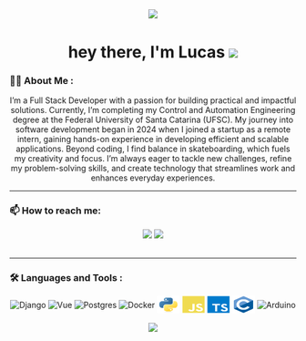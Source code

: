 <div id="header" align="center">
<img src="https://media0.giphy.com/media/v1.Y2lkPTc5MGI3NjExNHdwaHd5cGNydG11ZjR4b3ZubWNibGd3cTlnMDhheDhjaHkwZnZpbyZlcD12MV9pbnRlcm5hbF9naWZfYnlfaWQmY3Q9Zw/xoicctrOv5aGw6mCZi/giphy.gif" width=100/>
</div>
<h1 align="center">
  hey there, I'm Lucas
  <img src="https://media.giphy.com/media/hvRJCLFzcasrR4ia7z/giphy.gif" width="30px"/>
</h1>

### :man_technologist: About Me :
<p align="center">I’m a Full Stack Developer with a passion for building practical and impactful solutions. Currently, I’m completing my Control and Automation Engineering degree at the Federal University of Santa Catarina (UFSC). My journey into software development began in 2024 when I joined a startup as a remote intern, gaining hands-on experience in developing efficient and scalable applications.
Beyond coding, I find balance in skateboarding, which fuels my creativity and focus. I’m always eager to tackle new challenges, refine my problem-solving skills, and create technology that streamlines work and enhances everyday experiences.</p>

---

### :mailbox: How to reach me:
<div align="center">
  <a href = "mailto:borgesbfx@gmail.com"><img src="https://img.shields.io/badge/-Gmail-%23333?style=for-the-badge&logo=gmail&logoColor=white" target="_blank"></a>
  <a href="https://www.linkedin.com/in/lucasbfx/" target="_blank"><img src="https://img.shields.io/badge/-LinkedIn-%230077B5?style=for-the-badge&logo=linkedin&logoColor=white" target="_blank"></a> 
</div><br>

---

### :hammer_and_wrench: Languages and Tools :
<div style="display: inline_block" align="center">
  <img align="center" alt="Django" height="30" width="40" src="https://devicons.railway.com/i/django.svg">
  <img align="center" alt="Vue" height="30" width="40" src="https://devicons.railway.com/i/vuejs.svg">
  <img align="center" alt="Postgres" height="30" width="40" src="https://devicons.railway.com/i/postgresql.svg">
  <img align="center" alt="Docker" height="30" width="40" src="https://devicons.railway.com/i/docker.svg">
  <img align="center" alt="Python" height="30" width="40" src="https://raw.githubusercontent.com/devicons/devicon/master/icons/python/python-original.svg">
  <img align="center" alt="JavaScript" height="30" width="40" src="https://raw.githubusercontent.com/devicons/devicon/master/icons/javascript/javascript-plain.svg">
  <img align="center" alt="Typescript" height="30" width="40" src="https://raw.githubusercontent.com/devicons/devicon/master/icons/typescript/typescript-original.svg">
  <img align="center" alt="C" height="30" width="40" src="https://raw.githubusercontent.com/devicons/devicon/master/icons/c/c-original.svg">
  <img align="center" alt="Arduino" height="30" width="40" src="https://devicons.railway.com/i/arduino.svg">
</div><br>


<div align="center"">
  <div>
  <img src="https://github-readme-stats.vercel.app/api/top-langs/?username=LdeLudwig&layout=compact&theme=vision-friendly-dark" />  
  </div>
</div>
